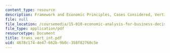 ```yaml
---
content_type: resource
description: Framework and Economic Principles, Cases Considered, Vertical Integration.
file: null
file_location: /coursemedia/15-010-economic-analysis-for-business-decisions-fall-2004/4678c1744e47662b9b0c358f82760c5e_trans_vert_int.pdf
file_type: application/pdf
resourcetype: Document
title: trans_vert_int.pdf
uid: 4678c174-4e47-662b-9b0c-358f82760c5e
---
```

